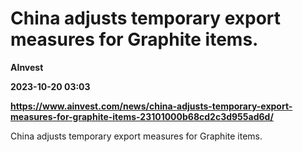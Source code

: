 # China adjusts temporary export measures for Graphite items.
**AInvest**

**2023-10-20 03:03**

**https://www.ainvest.com/news/china-adjusts-temporary-export-measures-for-graphite-items-23101000b68cd2c3d955ad6d/**

China adjusts temporary export measures for Graphite items.